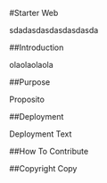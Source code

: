 #Starter Web

sdadasdasdasdasdasda

##Introduction

olaolaolaola

##Purpose

Proposito

##Deployment

Deployment Text

##How To Contribute

##Copyright
Copy